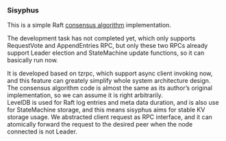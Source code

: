 ### Sisyphus

This is a simple Raft [consensus algorithm](https://raft.github.io/) implementation.   

The development task has not completed yet, which only supports RequestVote and AppendEntries RPC, but only these two RPCs already support Leader election and StateMachine update functions, so it can basically run now.   

It is developed based on tzrpc, which support async client invoking now, and this feature can greately simplify whole system architecture design. The consensus algorithm code is almost the same as its author’s original implementation, so we can assume it is right arbitrarily.   
LevelDB is used for Raft log entries and meta data duration, and is also use for StateMachine storage, and this means sisyphus aims for stable KV storage usage. We abstracted client request as RPC interface, and it can atomically forward the request to the desired peer when the node connected is not Leader.   
